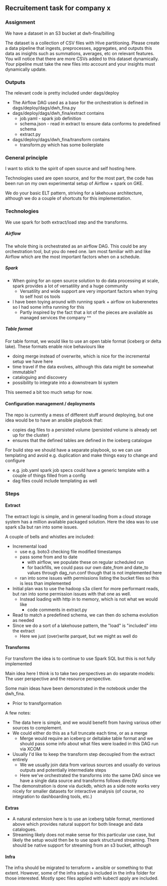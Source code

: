 ## Recruitement task for company x

### Assignment
We have a dataset in an S3 bucket at dwh-fina/billing

The dataset is a collection of CSV files with Hive partitioning. Please create a data pipeline that ingests, preprocesses, aggregates, and outputs this data as insights such as summations, averages, etc on relevant features. You will notice that there are more CSVs added to this dataset dynamically. Your pipeline must take the new files into account and your insights must dynamically update.

### Outputs

The relevant code is pretty included under dags/deploy
* The Airflow DAG used as a base for the orchestration is defined in dags/deploy/dags/dwh_fina.py
* dags/deploy/dags/dwh_fina/extract contains
    * job.yaml - spark job definition
    * schema.json - read in extract to ensure data conforms to predefined schema
    * extract.py
* dags/deploy/dags/dwh_fina/transform contains
    * transform.py which has some boilerplate

### General principle

I want to stick to the spirit of open source and self hosting here. 

Technologies used are open source, and for the most part, the code has been run on my own experimental setup of Airflow + spark on GKE.

We do your basic ELT pattern, striving for a lakehouse architecture, although we do a couple of shortcuts for this implementation.

### Technologies 
We use spark for both extract/load step and the transforms.

##### Airflow
The whole thing is orchestrated as an airflow DAG. This could be any orchestration tool, but you do need one. Iam most familiar with and like Airflow which are the most important factors when on a schedule.

##### Spark
* When going for an open source solution to do data processing at scale, spark provides a lot of versatility and a huge community
    * Versatility and wide support are very important factors when trying to self host os tools
* I have been toying around with running spark + airflow on kuberenetes so I had some infra running for this
    * Partly inspired by the fact that a lot of the pieces are available as managed services the company ^^ 

##### Table format
For table format, we would like to use an open table format (iceberg or delta lake).
These formats enable nice behaviours like
* doing merge instead of overwrite, which is nice for the incremental setup we have here
* time travel if the data evolves, although this data might be somewhat immutable?
* cataloguing and discovery
* possibility to integrate into a downstream bi system

This seemed a bit too much setup for now.

#### Configuration management / deployments
The repo is currently a mess of different stuff around deploying, but one idea would be to have an ansible playbook that:
* copies dag files to a persisted volume (persisted volume is already set up for the cluster)
* ensures that the defined tables are defined in the iceberg catalogue

For build step we should have a separate playbook, so we can use templating and avoid e.g. duplication and make things easy to change and configure
* e.g. job.yaml spark job specs could have a generic template with a couple of things filled from a config
* dag files could include templating as well

### Steps
#### Extract
The extract logic is simple, and in general loading from a cloud storage system has a million available packaged solution. 
Here the idea was to use spark s3a but ran into some issues. 

A couple of bells and whistles are included:
* Incremental load
    * use e.g. boto3 checking file modified timestamps
    * pass some from and to date
        * with airflow, we populate these on regular scheduled run
        * for backfills, we could pass our own date_from and date_to values through dag_run.conf though that is not implemented here
    * ran into some issues with permissions listing the bucket files so this is less than implemented 
* Initial plan was to use the hadoop s3a client for more performant reads, but ran into some permission issues with that one as well.
    * Instead loading with http in to memory, which is not what we would like
        * code comments in extract.py 
* Read to match a predefined schema, we can then do schema evolution as needed
* Since we do a sort of a lakehouse pattern, the "load" is "included" into the extract
    * Here we just (over)write parquet, but we might as well do 

#### Transforms
For transform the idea is to continue to use Spark SQL but this is not fully implemented

Main idea here I think is to take two perspectives an do separate models: The user perspective and the resource perspective.

Some main ideas have been demonstrated  in the notebook under the dwh_fina.

* Prior to transfgormation

A few notes:
* The data here is simple, and we would benefit from having various other sources to complement. 
* We could either do this as a full truncate each time, or as a merge
    * Merge would require an iceberg or deltalake table format and we should pass some info about what files were loaded in this DAG run via XCOM
* Usually I'd like to keep the transform step decoupled from the extract entirely
    * We we usually join data from various sources and usually do various outputs and potentially intermediate steps
    * Here we've orchestrated the transforms into the same DAG since we have a single data source and transforms follows directly
* The demonstration is done via duckdb, which as a side note works very nicely for smaller datasets for interactive analysis (of course, no integration to dashboarding tools, etc.)


#### Extras

* A natural extension here is to use an iceberg table format, mentioned above which provides natural support for both lineage and data catalogues.
* Streaming likely does not make sense for this particular use case, but likely the setup would then be to use spark structured streaming. There should be native support for streaming from an s3 bucket, although  


#### Infra
The infra should be migrated to terraform + ansible or something to that extent. However, some of the infra setup is included in the infra folder for those interested. Mostly spec files applied with kubectl apply are included.
